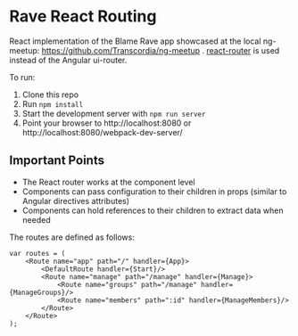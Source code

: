Rave React Routing
==================

React implementation of the Blame Rave app showcased at the local ng-meetup: https://github.com/Transcordia/ng-meetup .
[react-router](https://github.com/rackt/react-router) is used instead of the Angular ui-router.

To run:

1. Clone this repo
2. Run `npm install`
3. Start the development server with `npm run server`
4. Point your browser to http://localhost:8080 or http://localhost:8080/webpack-dev-server/

Important Points
----------------
* The React router works at the component level
* Components can pass configuration to their children in props (similar to Angular directives attributes)
* Components can hold references to their children to extract data when needed

The routes are defined as follows:

    var routes = (
        <Route name="app" path="/" handler={App}>
            <DefaultRoute handler={Start}/>
            <Route name="manage" path="/manage" handler={Manage}>
                <Route name="groups" path="/manage" handler={ManageGroups}/>
                <Route name="members" path=":id" handler={ManageMembers}/>
            </Route>
        </Route>
    );

